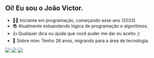 ## Oi! Eu sou o João Victor.

- 👨‍💻 Iniciante em programação, começando esse ano (2023).
- 📚 Atualmente estuandando lógica de programação e algoritimos.
- 👍 Qualquer dica ou ajuda que você puder me dar eu aceito ;)
- 💬 Sobre mim: Tenho 26 anos, migrando para a área de tecnologia.

<div>
  <a href="https://instagram.com/jvperentel" target="_blank"><img src="https://img.shields.io/badge/-Instagram-%23E4405F?style=for-the-badge&logo=instagram&logoColor=white" target="_blank"></a>
  <a href = "mailto:victor.perentel@hotmail.com"><img src="https://img.shields.io/badge/-Gmail-%23333?style=for-the-badge&logo=gmail&logoColor=white" target="_blank"></a>
  <a href="https://www.linkedin.com/in/joão-victor-perentel-a75030186" target="_blank"><img src="https://img.shields.io/badge/-LinkedIn-%230077B5?style=for-the-badge&logo=linkedin&logoColor=white" target="_blank"></a>
</div>
